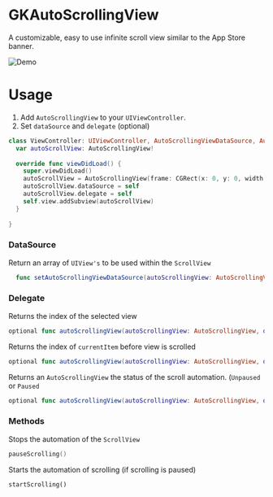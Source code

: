 # GKAutoScrollingView
A customizable, easy to use infinite scroll view similar to the App Store banner.

![Demo](https://raw.githubusercontent.com/gkye/GKAutoScrollingView/master/demo.gif)


# Usage

1. Add `AutoScrollingView` to your `UIViewController`.
2. Set `dataSource` and `delegate` (optional) 
```swift
class ViewController: UIViewController, AutoScrollingViewDataSource, AutoScrollingViewDelegate {
  var autoScrollView: AutoScrollingView!
  
  override func viewDidLoad() {
    super.viewDidLoad()
    autoScrollView = AutoScrollingView(frame: CGRect(x: 0, y: 0, width: self.view.frame.width, height: 300))
    autoScrollView.dataSource = self
    autoScrollView.delegate = self
    self.view.addSubview(autoScrollView)
  }
  
}
```

### DataSource
Return an array of `UIView's` to be used within the `ScrollView`
```swift
  func setAutoScrollingViewDataSource(autoScrollingView: AutoScrollingView)->[UIView]
```

### Delegate

Returns the index of the selected view
```swift
optional func autoScrollingView(autoScrollingView: AutoScrollingView, didSelectItem index: Int)
```

Returns  the index of `currentItem` before view is scrolled
```swift
optional func autoScrollingView(autoScrollingView: AutoScrollingView, didAutoScroll index: Int)
```

Returns an `AutoScrollingView` the status of the scroll automation. (`Unpaused` or `Paused`
```swift
optional func autoScrollingView(autoScrollingView: AutoScrollingView, didChangeStatus status: ScrollingState)
```

### Methods 

Stops the automation of the `ScrollView`
```swift
pauseScrolling()
```

Starts the automation of scrolling (if scrolling is paused)
```
startScrolling()
```





